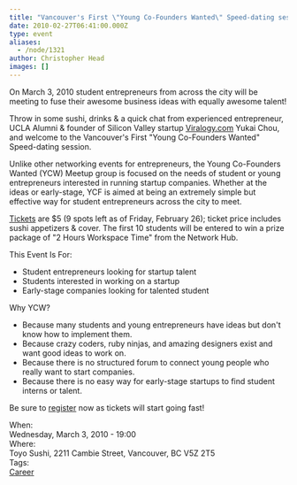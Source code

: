 ```yaml
---
title: "Vancouver's First \"Young Co-Founders Wanted\" Speed-dating session"
date: 2010-02-27T06:41:00.000Z
type: event
aliases:
  - /node/1321
author: Christopher Head
images: []
---
```


<div class="field field-name-body field-type-text-with-summary field-label-hidden"><div class="field-items"><div class="field-item even"><p>On March 3, 2010 student entrepreneurs from across the city will be meeting to fuse their awesome business ideas with equally awesome talent! </p>
<p>Throw in some sushi, drinks &amp; a quick chat from experienced entrepreneur, UCLA Alumni &amp; founder of Silicon Valley startup <a href="http://viralogy.com/">Viralogy.com</a> Yukai Chou, and welcome to the Vancouver&apos;s First &quot;Young Co-Founders Wanted&quot; Speed-dating session.</p>
<p>Unlike other networking events for entrepreneurs, the Young Co-Founders Wanted (YCW) Meetup group is focused on the needs of student or young entrepreneurs interested in running startup companies. Whether at the ideas or early-stage, YCF is aimed at being an extremely simple but effective way for student entrepreneurs across the city to meet.</p>
<p><a href="https://meetup.com/Vancouver-Young-Co-Founders-Wanted">Tickets</a> are $5 (9 spots left as of Friday, February 26); ticket price includes sushi appetizers &amp; cover. The first 10 students will be entered to win a prize package of &quot;2 Hours Workspace Time&quot; from the Network Hub.</p>
<p>This Event Is For:</p>
<ul>
<li>Student entrepreneurs looking for startup talent</li>
<li>Students interested in working on a startup</li>
<li>Early-stage companies looking for talented student</li>
</ul>
<p>Why YCW?</p>
<ul>
<li>Because many students and young entrepreneurs have ideas but don&apos;t know how to implement them.</li>
<li>Because crazy coders, ruby ninjas, and amazing designers exist and want good ideas to work on.</li>
<li>Because there is no structured forum to connect young people who really want to start companies.</li>
<li>Because there is no easy way for early-stage startups to find student interns or talent.</li>
</ul>
<p>Be sure to <a href="https://meetup.com/Vancouver-Young-Co-Founders-Wanted">register</a> now as tickets will start going fast!</p>
</div></div></div><div class="field field-name-field-dates field-type-datetime field-label-above"><div class="field-label">When:&#xA0;</div><div class="field-items"><div class="field-item even"><span class="date-display-single">Wednesday, March 3, 2010 - 19:00</span></div></div></div><div class="field field-name-field-location field-type-text field-label-above"><div class="field-label">Where:&#xA0;</div><div class="field-items"><div class="field-item even">Toyo Sushi, 2211 Cambie Street, Vancouver, BC V5Z 2T5</div></div></div>    <footer>
    <div class="field field-name-field-tags field-type-taxonomy-term-reference field-label-above"><div class="field-label">Tags:&#xA0;</div><div class="field-items"><div class="field-item even"><a href="/career">Career</a></div></div></div>      </footer>
